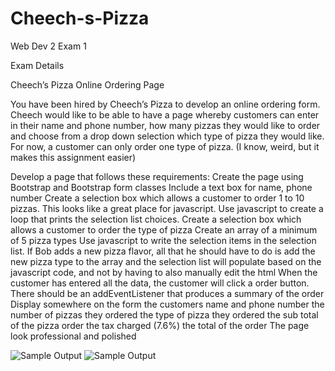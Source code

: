# Cheech-s-Pizza
Web Dev 2 Exam 1

Exam Details

Cheech’s Pizza Online Ordering Page

You have been hired by Cheech’s Pizza to develop an online ordering form. Cheech would like to be able to have a page whereby customers can enter in their name and phone number, how many pizzas they would like to order and choose from a drop down selection which type of pizza they would like. For now, a customer can only order one type of pizza. (I know, weird, but it makes this assignment easier)

Develop a page that follows these requirements:
Create the page using Bootstrap and Bootstrap form classes
Include a text box for name, phone number
Create a selection box which allows a customer to order 1 to 10 pizzas.
This looks like a great place for javascript. Use javascript to create a loop that prints the selection list choices.
Create a selection box which allows a customer to order the type of pizza
Create an array of a minimum of 5 pizza types
Use javascript to write the selection items in the selection list.
If Bob adds a new pizza flavor, all that he should have to do is add the new pizza type to the array and the selection list will populate based on the javascript code, and not by having to also manually edit the html
When the customer has entered all the data, the customer will click a order button. There should be an addEventListener that produces a summary of the order
Display somewhere on the form
the customers name and phone number
the number of pizzas they ordered
the type of pizza they ordered
the sub total of the pizza order
the tax charged (7.6%)
the total of the order
The page look professional and polished

![Sample Output](img/index.jpg)
![Sample Output](img/order.jpg)


